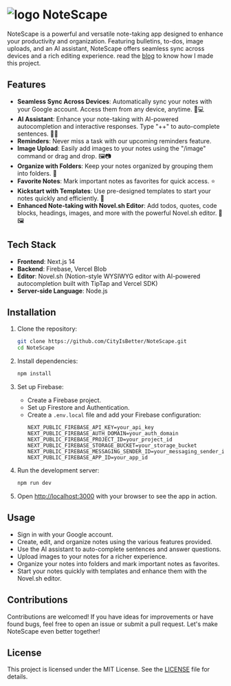 # ![logo](https://i.imgur.com/biEclAI.png) NoteScape

NoteScape is a powerful and versatile note-taking app designed to enhance your productivity and organization. Featuring bulletins, to-dos, image uploads, and an AI assistant, NoteScape offers seamless sync across devices and a rich editing experience. read the [blog](https://t.ly/t0ryI) to know how I made this project.

## Features

- **Seamless Sync Across Devices**: Automatically sync your notes with your Google account. Access them from any device, anytime. 📱💻
- **AI Assistant**: Enhance your note-taking with AI-powered autocompletion and interactive responses. Type "++" to auto-complete sentences. 🤖💬
- **Reminders**: Never miss a task with our upcoming reminders feature.
- **Image Upload**: Easily add images to your notes using the "/image" command or drag and drop. 🖼️📷
- **Organize with Folders**: Keep your notes organized by grouping them into folders. 📂
- **Favorite Notes**: Mark important notes as favorites for quick access. ⭐
- **Kickstart with Templates**: Use pre-designed templates to start your notes quickly and efficiently. 📑
- **Enhanced Note-taking with Novel.sh Editor**: Add todos, quotes, code blocks, headings, images, and more with the powerful Novel.sh editor. 📝🖼️

## Tech Stack

- **Frontend**: Next.js 14
- **Backend**: Firebase, Vercel Blob
- **Editor**: Novel.sh (Notion-style WYSIWYG editor with AI-powered autocompletion built with TipTap and Vercel SDK)
- **Server-side Language**: Node.js

## Installation

1. Clone the repository:
    ```bash
    git clone https://github.com/CityIsBetter/NoteScape.git
    cd NoteScape
    ```

2. Install dependencies:
    ```bash
    npm install
    ```

3. Set up Firebase:
    - Create a Firebase project.
    - Set up Firestore and Authentication.
    - Create a `.env.local` file and add your Firebase configuration:
        ```
        NEXT_PUBLIC_FIREBASE_API_KEY=your_api_key
        NEXT_PUBLIC_FIREBASE_AUTH_DOMAIN=your_auth_domain
        NEXT_PUBLIC_FIREBASE_PROJECT_ID=your_project_id
        NEXT_PUBLIC_FIREBASE_STORAGE_BUCKET=your_storage_bucket
        NEXT_PUBLIC_FIREBASE_MESSAGING_SENDER_ID=your_messaging_sender_id
        NEXT_PUBLIC_FIREBASE_APP_ID=your_app_id
        ```

4. Run the development server:
    ```bash
    npm run dev
    ```

5. Open [http://localhost:3000](http://localhost:3000) with your browser to see the app in action.

## Usage

- Sign in with your Google account.
- Create, edit, and organize notes using the various features provided.
- Use the AI assistant to auto-complete sentences and answer questions.
- Upload images to your notes for a richer experience.
- Organize your notes into folders and mark important notes as favorites.
- Start your notes quickly with templates and enhance them with the Novel.sh editor.

## Contributions

Contributions are welcomed! If you have ideas for improvements or have found bugs, feel free to open an issue or submit a pull request. Let's make NoteScape even better together!

## License

This project is licensed under the MIT License. See the [LICENSE](https://github.com/CityIsBetter/NoteScape/blob/master/LICENSE) file for details.
